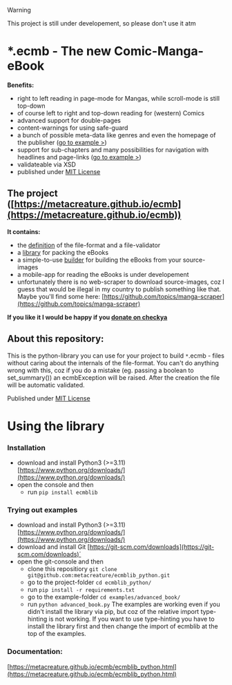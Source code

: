 > [!WARNING]
> This project is still under developement, so please don't use it atm

# *.ecmb - The new Comic-Manga-eBook
**Benefits:**
- right to left reading in page-mode for Mangas, while scroll-mode is still top-down
- of course left to right and top-down reading for (western) Comics
- advanced support for double-pages
- content-warnings for using safe-guard
- a bunch of possible meta-data like genres and even the homepage of the publisher ([go to example >](https://github.com/metacreature/ecmb_definition/blob/master/examples/v1.0/example_full.xml))
- support for sub-chapters and many possibilities for navigation with headlines and page-links ([go to example >](https://github.com/metacreature/ecmb_definition/blob/master/examples/v1.0/advanced_book/advanced_book.ecmb_unpacked/ecmb.xml))
- validateable via XSD
- published under [MIT License](https://choosealicense.com/licenses/mit/)

## The project ([https://metacreature.github.io/ecmb](https://metacreature.github.io/ecmb))
**It contains:**
- the [definition](https://github.com/metacreature/ecmb_definition) of the file-format and a file-validator
- a [library](https://github.com/metacreature/ecmblib_python) for packing the eBooks
- a simple-to-use [builder](https://github.com/metacreature/ecmb_builder) for building the eBooks from your source-images
- a mobile-app for reading the eBooks is under developement
- unfortunately there is no web-scraper to download source-images, coz I guess that would be illegal in my country to publish something like that. Maybe you'll find some here: [https://github.com/topics/manga-scraper](https://github.com/topics/manga-scraper)

**If you like it I would be happy if you  [donate on checkya](https://checkya.com/1hhp2cpit9eha/payme)**


## About this repository:

This is the python-library you can use for your project to build `*`.ecmb - files without caring about the internals of the file-format.
You can't do anything wrong with this, coz if you do a mistake (eg. passing a boolean to set_summary()) an ecmbException will be raised. After the creation the file will be automatic validated. 

Published under [MIT License](https://choosealicense.com/licenses/mit/)

# Using the library

### Installation
- download and install Python3 (>=3.11) [https://www.python.org/downloads/](https://www.python.org/downloads/)
- open the console and then
    - run `pip install ecmblib`
 
### Trying out examples
- download and install Python3 (>=3.11) [https://www.python.org/downloads/](https://www.python.org/downloads/)
- download and install Git [https://git-scm.com/downloads](https://git-scm.com/downloads)´
- open the git-console and then
    - clone this repositiory `git clone git@github.com:metacreature/ecmblib_python.git`
    - go to the project-folder `cd ecmblib_python/`
    - run `pip install -r requirements.txt`
    - go to the example-folder `cd examples/advanced_book/`
    - run `python advanced_book.py`
The examples are working even if you didn't install the library via pip, but coz of the relative import type-hinting is not working.
If you want to use type-hinting you have to install the library first and then change the import of ecmblib at the top of the examples.

### Documentation:
[https://metacreature.github.io/ecmb/ecmblib_python.html](https://metacreature.github.io/ecmb/ecmblib_python.html)
